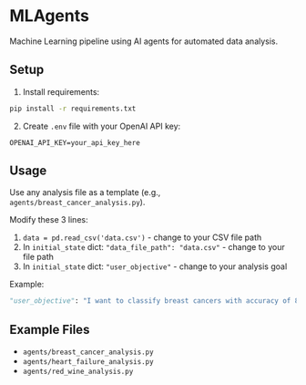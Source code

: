 # MLAgents

Machine Learning pipeline using AI agents for automated data analysis.

## Setup

1. Install requirements:
```bash
pip install -r requirements.txt
```

2. Create `.env` file with your OpenAI API key:
```
OPENAI_API_KEY=your_api_key_here
```

## Usage

Use any analysis file as a template (e.g., `agents/breast_cancer_analysis.py`). 

Modify these 3 lines:
1. `data = pd.read_csv('data.csv')` - change to your CSV file path
2. In `initial_state` dict: `"data_file_path": "data.csv"` - change to your file path  
3. In `initial_state` dict: `"user_objective"` - change to your analysis goal

Example:
```python
"user_objective": "I want to classify breast cancers with accuracy of 80%"
```

## Example Files
- `agents/breast_cancer_analysis.py`
- `agents/heart_failure_analysis.py` 
- `agents/red_wine_analysis.py`